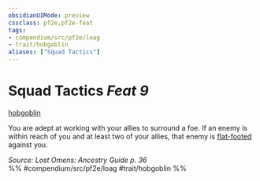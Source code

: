 ```yaml
---
obsidianUIMode: preview
cssclass: pf2e,pf2e-feat
tags:
- compendium/src/pf2e/loag
- trait/hobgoblin
aliases: ["Squad Tactics"]
---
```

# Squad Tactics  *Feat 9*  
[hobgoblin](hobgoblin-locg.md "Hobgoblin Ancestry & Heritage Trait")  


You are adept at working with your allies to surround a foe. If an enemy is within reach of you and at least two of your allies, that enemy is [flat-footed](conditions.md#Flat-footed) against you.

*Source: Lost Omens: Ancestry Guide p. 36*  
%% #compendium/src/pf2e/loag #trait/hobgoblin %%